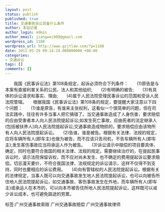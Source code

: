 ```yaml
---
layout: post
status: publish
published: true
title: 交通事故诉讼具备什么条件
author: 本站记者
author_login: admin
author_email: jiangwei909@gmail.com
wordpress_id: 1188
wordpress_url: http://www.gzjtlaw.com/?p=1188
date: 2011-05-29 09:14:24.000000000 +08:00
categories:
- 交通诉讼
tags: []
comments: []
---
```

　　我国《民事诉讼法》第108条规定，起诉必须符合下列条件：　　(1)原告是与本案有直接利害关系的公民、法人和其他组织;　　(2)有明确的被告;　　(3)有具体的诉讼请求和事实、理由;　　(4)属于人民法院受理民事诉讼的范围和受诉人民法院管辖。　　根据我国《民事诉讼法》第108条的规定，要提醒大家注意以下四个问题：　　(1)谁是原告，有谁来主张权利，这看似一个很简单的问题，但在司法实践中，往往有许多当事人把它搞错了。当交通事故造成了人身伤害，要求赔偿的应由受害者本人向人民法院提起诉讼;如发生死亡事故，应由死者的法定继承人(包括被扶养人)向人民法院提起诉讼;交通事故造成物损的，要求赔偿应由该物所有人向人民法院提起诉讼。　　(2)告谁，谁是被告。根据有关法律、法规的规定，应将车辆所有人(即车主)也做为被告，而不应该只告司机，不告车辆所有人(即车主);发生客伤事故应当将承运人作为被告。　　(3)诉讼请示中赔偿的项目要具体、确定，同时也要符合我国的相关法律、法规的规定。需要继续治疗的，在提起民事诉讼时，请示法院保留诉权，而不应对尚未发生、也不确定的费用提起诉讼要求赔偿。切忌漫天要价，不符合我国法律、法规规定的诉讼请示，这样不仅得不到支持，同时也要相应的诉讼费用。　　(4)向有管辖权的人民法院提起诉讼。根据有关的法律规定，当事人既可以向交通事故发生地人民法院提起诉讼，也可以向被告所住地人民法院提起诉讼，如交通事故、客伤事故发生在外地，而车辆所有人(即车主)或承运人在本市的，可以向本市被告住所地人民法院提起诉讼，这样既可以减少诉讼成本，也可避免路途的劳累。标签:广州交通事故索赔 广州交通事故赔偿 广州交通事故律师
